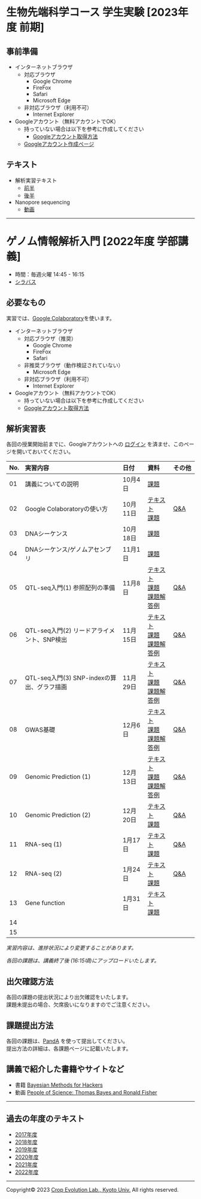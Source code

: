 <a name="section1"></a>
# 生物先端科学コース 学生実験 [2023年度 前期]

## 事前準備
- インターネットブラウザ
  - 対応ブラウザ
    - Google Chrome
    - FireFox
    - Safari
    - Microsoft Edge
  - 非対応ブラウザ（利用不可）
    - Internet Explorer
- Googleアカウント（無料アカウントでOK）
  - 持っていない場合は以下を参考に作成してください
    - [Googleアカウント取得方法](https://github.com/CropEvol/lecture/blob/master/textbook_2019/L02_create_google_acount.md)
  - [Googleアカウント作成ページ](https://accounts.google.com/signup/v2/webcreateaccount?continue=https%3A%2F%2Fwww.google.co.jp%2F&hl=ja&gmb=exp&biz=false&flowName=GlifWebSignIn&flowEntry=SignUp)

## テキスト
- 解析実習テキスト
  - [前半](https://colab.research.google.com/github/CropEvol/lecture/blob/master/FFBCexpr_2023spr/FFBC2023spr_CropEvol_p1.ipynb)
  - [後半](https://colab.research.google.com/github/CropEvol/lecture/blob/master/FFBCexpr_2023spr/FFBC2023spr_CropEvol_p2.ipynb)
- Nanopore sequencing
  - [動画](./FFBCexpr_2023spr/movies/Nanopore_sequencing.md)


---
<a name="section2"></a>
# ゲノム情報解析入門 [2022年度 学部講義]

- 時間：毎週火曜 14:45 - 16:15  
- [シラバス](https://ocw.kyoto-u.ac.jp/syllabus/?act=detail&syllabus_id=agr_5140&year=2022)

## 必要なもの
実習では、[Google Colaboratory](https://colab.research.google.com/notebooks/welcome.ipynb)を使います。  
- インターネットブラウザ
  - 対応ブラウザ（推奨）
    - Google Chrome
    - FireFox
    - Safari
  - 非推奨ブラウザ（動作検証されていない）
    - Microsoft Edge
  - 非対応ブラウザ（利用不可）
    - Internet Explorer
- Googleアカウント（無料アカウントでOK）
  - 持っていない場合は以下を参考に作成してください
  - [Googleアカウント取得方法](https://github.com/CropEvol/lecture/blob/master/textbook_2019/L02_create_google_acount.md)


## 解析実習表

各回の授業開始前までに、Googleアカウントへの [ログイン](https://www.google.com/accounts/login) を済ませ、このページを開いておいてください。

| No. | 実習内容 | 日付 | 資料 | その他 |
|:---|:---|:---|:---|:---|
|01| 講義についての説明 | 10月4日 | [課題](https://panda.ecs.kyoto-u.ac.jp/x/1HTMEU) |  |
|02| Google Colaboratoryの使い方 | 10月11日 | [テキスト](https://colab.research.google.com/github/CropEvol/lecture/blob/master/textbook_2022/First_GoogleColab.ipynb)<br>[課題](https://panda.ecs.kyoto-u.ac.jp/x/1HTMEU) | [Q&A](https://github.com/CropEvol/lecture/blob/master/textbook_2022/L02_QA.md) |
|03| DNAシーケンス | 10月18日 | [課題](https://panda.ecs.kyoto-u.ac.jp/x/1HTMEU) |  |
|04| DNAシーケンス/ゲノムアセンブリ | 11月1日 | [課題](https://panda.ecs.kyoto-u.ac.jp/x/1HTMEU) | |
|05| QTL-seq入門(1) 参照配列の準備 | 11月8日 | [テキスト](https://colab.research.google.com/github/CropEvol/lecture/blob/master/textbook_2022/QTLseq_1.ipynb)<br>[課題](https://colab.research.google.com/github/CropEvol/lecture/blob/master/textbook_2022/QTLseq_1_hw.ipynb)<br>[課題解答例](https://colab.research.google.com/github/CropEvol/lecture/blob/master/textbook_2022/QTLseq_1_hw_ans.ipynb) | [Q&A](https://github.com/CropEvol/lecture/blob/master/textbook_2022/L05_QA.md) |
|06| QTL-seq入門(2) リードアライメント、SNP検出 | 11月15日 | [テキスト](https://colab.research.google.com/github/CropEvol/lecture/blob/master/textbook_2022/QTLseq_2.ipynb)<br>[課題](https://colab.research.google.com/github/CropEvol/lecture/blob/master/textbook_2022/QTLseq_2_hw.ipynb)<br>[課題解答例](https://colab.research.google.com/github/CropEvol/lecture/blob/master/textbook_2022/QTLseq_2_hw_ans.ipynb) | [Q&A](https://github.com/CropEvol/lecture/blob/master/textbook_2022/L06_QA.md) |
|07| QTL-seq入門(3) SNP-indexの算出、グラフ描画 | 11月29日 | [テキスト](https://colab.research.google.com/github/CropEvol/lecture/blob/master/textbook_2022/QTLseq_3.ipynb)<br>[課題](https://colab.research.google.com/github/CropEvol/lecture/blob/master/textbook_2022/QTLseq_3_hw.ipynb)<br>[課題解答例](https://colab.research.google.com/github/CropEvol/lecture/blob/master/textbook_2022/QTLseq_3_hw_ans.ipynb) | [Q&A](https://github.com/CropEvol/lecture/blob/master/textbook_2022/L07_QA.md)　|
|08| GWAS基礎 | 12月6日 | [テキスト](https://colab.research.google.com/github/CropEvol/lecture/blob/master/textbook_2022/GWAS.ipynb)<br>[課題](https://colab.research.google.com/github/CropEvol/lecture/blob/master/textbook_2022/GWAS_hw.ipynb)<br>[課題解答例](https://colab.research.google.com/github/CropEvol/lecture/blob/master/textbook_2022/GWAS_hw_ans.ipynb) | [Q&A](https://github.com/CropEvol/lecture/blob/master/textbook_2022/L08_QA.md) |
|09| Genomic Prediction (1) | 12月13日 | [テキスト](https://colab.research.google.com/github/CropEvol/lecture/blob/master/textbook_2022/GenomicPrediction_1.ipynb)<br>[課題](https://colab.research.google.com/github/CropEvol/lecture/blob/master/textbook_2022/GenomicPrediction_1_hw.ipynb)<br>[課題解答例](https://colab.research.google.com/github/CropEvol/lecture/blob/master/textbook_2022/GenomicPrediction_1_hw_ans.ipynb) | [Q&A](https://github.com/CropEvol/lecture/blob/master/textbook_2022/L09_QA.md) |
|10| Genomic Prediction (2) | 12月20日 | [テキスト](https://colab.research.google.com/github/CropEvol/lecture/blob/master/textbook_2022/GenomicPrediction_2.ipynb)<br>[課題](https://panda.ecs.kyoto-u.ac.jp/x/1HTMEU) |  [Q&A](https://github.com/CropEvol/lecture/blob/master/textbook_2022/L10_QA.md) |
|11| RNA-seq (1) | 1月17日 | [テキスト](https://colab.research.google.com/github/CropEvol/lecture/blob/master/textbook_2022/RNAseq_1.ipynb)<br>[課題](https://panda.ecs.kyoto-u.ac.jp/x/1HTMEU) | [Q&A](https://github.com/CropEvol/lecture/blob/master/textbook_2022/L11_QA.md) |
|12| RNA-seq (2) | 1月24日 | [テキスト](https://colab.research.google.com/github/CropEvol/lecture/blob/master/textbook_2022/RNAseq_2.ipynb)<br>[課題](https://panda.ecs.kyoto-u.ac.jp/x/1HTMEU) | [Q&A](https://github.com/CropEvol/lecture/blob/master/textbook_2022/L12_QA.md) |
|13| Gene function | 1月31日 | [テキスト](https://colab.research.google.com/github/CropEvol/lecture/blob/master/textbook_2022/Gene_function.ipynb)<br>[課題](https://panda.ecs.kyoto-u.ac.jp/x/1HTMEU) | |
|14| | | | |
|15| | | | |

_実習内容は、進捗状況により変更することがあります。_

_各回の課題は、講義終了後 (16:15頃)にアップロードいたします。_

## 出欠確認方法
各回の課題の提出状況により出欠確認をいたします。  
課題未提出の場合、欠席扱いになりますのでご注意ください。  


## 課題提出方法
各回の課題は、[PandA](https://panda.ecs.kyoto-u.ac.jp/portal/login) を使って提出してください。  
提出方法の詳細は、各課題ページに記載いたします。

## 講義で紹介した書籍やサイトなど
- 書籍 [Bayesian Methods for Hackers](https://camdavidsonpilon.github.io/Probabilistic-Programming-and-Bayesian-Methods-for-Hackers/)
- 動画 [People of Science: Thomas Bayes and Ronald Fisher
](https://g.co/arts/FjZasjDGQzKRFtvt7)


---

<a name="section4"></a>
## 過去の年度のテキスト
- [2017年度](https://github.com/CropEvol/lecture/tree/2017)
- [2018年度](https://github.com/CropEvol/lecture/tree/2018)
- [2019年度](https://github.com/CropEvol/lecture/tree/2019)
- [2020年度](https://github.com/CropEvol/lecture/tree/2020)
- [2021年度](https://github.com/CropEvol/lecture/tree/2021)
- [2022年度](https://github.com/CropEvol/lecture/tree/2022)

---
Copyright&copy; 2023 [Crop Evolution Lab., Kyoto Univ.](http://www.crop-evolution.kais.kyoto-u.ac.jp/) All rights reserved.

